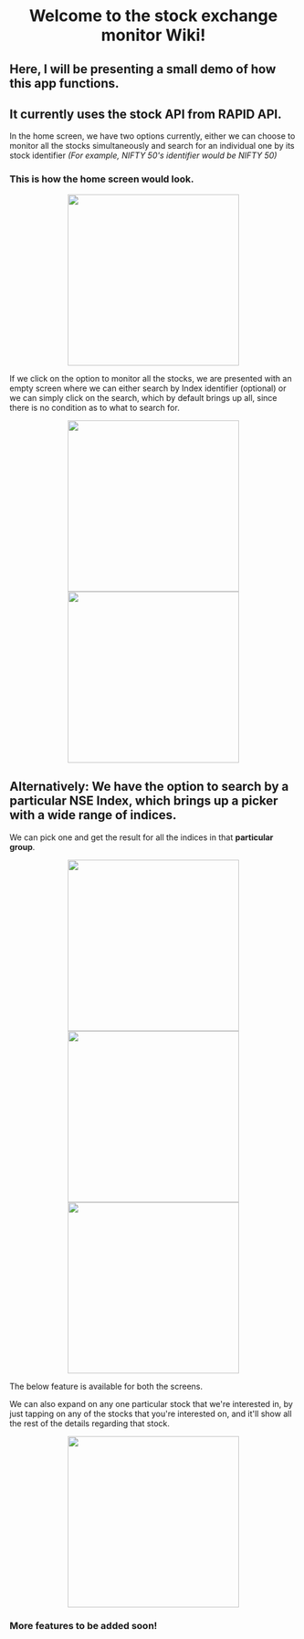 <h1 align="center"> Welcome to the stock exchange monitor Wiki! </h1>

## Here, I will be presenting a small demo of how this app functions.
## It currently uses the stock API from RAPID API.

In the home screen, we have two options currently, either we can choose to monitor all the stocks simultaneously and search for an individual one by its stock identifier _(For example, NIFTY 50's identifier would be NIFTY 50)_

### This is how the home screen would look.

<p align="center">
  
  <img width=300 src="https://user-images.githubusercontent.com/22641582/119609560-6c918980-be15-11eb-8212-2f07aeba2fe6.png">
  
</p>

If we click on the option to monitor all the stocks, we are presented with an empty screen where we can either search by Index identifier (optional) or we can simply click on the search, which by default brings up all, since there is no condition as to what to search for.

<p align="center">
  <img width=300 src="https://user-images.githubusercontent.com/22641582/119609740-b67a6f80-be15-11eb-8413-406730f7cea5.png">
  <img width=300 src="https://user-images.githubusercontent.com/22641582/119610384-c6df1a00-be16-11eb-95d6-89bcdb8d9e08.png">
</p>

## Alternatively: We have the option to search by a particular NSE Index, which brings up a picker with a wide range of indices.

We can pick one and get the result for all the indices in that **particular group**.

<p align="center">
  <img width=300 src="https://user-images.githubusercontent.com/22641582/119611768-c21b6580-be18-11eb-9aa0-c7a9f30ea5d4.png">
  <img width=300 src="https://user-images.githubusercontent.com/22641582/119611860-db241680-be18-11eb-83a6-3834be4c39a7.png">
  <img width=300 src="https://user-images.githubusercontent.com/22641582/119612018-060e6a80-be19-11eb-8c5f-ac8ff9b961e6.png">
</p>

The below feature is available for both the screens.

We can also expand on any one particular stock that we're interested in, by just tapping on any of the stocks that you're interested on, and it'll show all the rest of the details regarding that stock.

<p align="center">
  <img width=300 src="https://user-images.githubusercontent.com/22641582/119612452-8634d000-be19-11eb-8c12-a6ab76634c9a.png">
</p>

### More features to be added soon!
